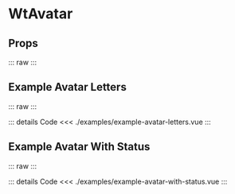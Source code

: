 <script setup>
import Docs from './wt-avatar-docs.vue';
import ExampleAvatarLetters from './examples/example-avatar-letters.vue';
import ExampleAvatarWithStatus from './examples/example-avatar-with-status.vue';
</script>

# WtAvatar

## Props

::: raw
<Docs/>
:::

## Example Avatar Letters

::: raw
<ExampleAvatarLetters/>
:::

::: details Code
<<< ./examples/example-avatar-letters.vue
:::

## Example Avatar With Status

::: raw
<ExampleAvatarWithStatus/>
:::

::: details Code
<<< ./examples/example-avatar-with-status.vue
:::
